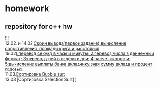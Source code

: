 # homework
## repository for c++ hw
[!!!](https://memchik.ru/images/memes/5ed7628eb1c7e374940b80fa.jpg)  
12.02. и 14.02:[Скрин вывода(первое задание),вычисление сопротивления, площади круга и расстояния](https://github.com/maksik1488/homework/blob/main/ConsoleApplication1.cpp)  
19.02[1:перевод секунд в часы и минуты; 2:перевод числа в деннежный формат; 3:перевод дней в недели и дни; 4:расчет скорости; 5:вычисление выплаты банка вкладчику,зная сумму вклада и процент годовых.](https://github.com/maksik1488/homework/blob/main/ConsoleApplication2.cpp)   
11.03.[Сортировка Bubble surt](https://github.com/maksik1488/homework/blob/main/ConsoleApplicationCLASSWORK.cpp)   
13.03.[Сортировка Selection Surt](



